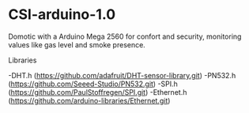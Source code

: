 # CSI-arduino-1.0

Domotic with a Arduino Mega 2560 for confort and security, monitoring values like gas level and smoke presence.

Libraries

-DHT.h (https://github.com/adafruit/DHT-sensor-library.git)
-PN532.h (https://github.com/Seeed-Studio/PN532.git)
-SPI.h (https://github.com/PaulStoffregen/SPI.git)
-Ethernet.h (https://github.com/arduino-libraries/Ethernet.git)


